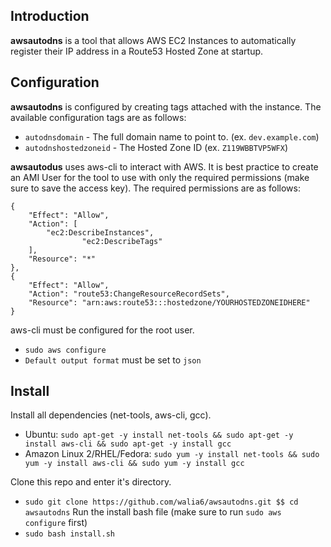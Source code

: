 


## Introduction
**awsautodns** is a tool that allows AWS EC2 Instances to automatically register their IP address in a Route53 Hosted Zone at startup.

## Configuration
**awsautodns** is configured by creating tags attached with the instance. The available configuration tags are as follows:
- `autodnsdomain` - The full domain name to point to. (ex. `dev.example.com`)
- `autodnshostedzoneid` - The Hosted Zone ID (ex. `Z119WBBTVP5WFX`)

**awsautodus** uses aws-cli to interact with AWS.
It is best practice to create an AMI User for the tool to use with only the required permissions (make sure to save the access key). The required permissions are as follows:
```
{
	"Effect": "Allow",
	"Action": [
		"ec2:DescribeInstances",
                "ec2:DescribeTags"
	],
	"Resource": "*"
},
{
	"Effect": "Allow",
	"Action": "route53:ChangeResourceRecordSets",
	"Resource": "arn:aws:route53:::hostedzone/YOURHOSTEDZONEIDHERE"
}
```

aws-cli must be configured for the root user.
- `sudo aws configure`
- `Default output format` must be set to `json`
## Install
Install all dependencies (net-tools, aws-cli, gcc).
- Ubuntu: `sudo apt-get -y install net-tools && sudo apt-get -y install aws-cli && sudo apt-get -y install gcc`
- Amazon Linux 2/RHEL/Fedora: `sudo yum -y install net-tools && sudo yum -y install aws-cli && sudo yum -y install gcc`

Clone this repo and enter it's directory.
- `sudo git clone https://github.com/walia6/awsautodns.git $$ cd awsautodns`
Run the install bash file (make sure to run `sudo aws configure` first)
- `sudo bash install.sh`
